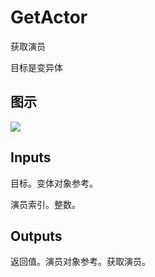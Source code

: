 # GetActor

获取演员

目标是变异体

## 图示

![]($-20221218-21232475.png)

## Inputs

目标。变体对象参考。

演员索引。整数。  

## Outputs

返回值。演员对象参考。获取演员。

